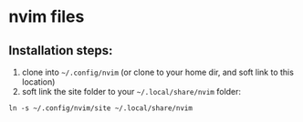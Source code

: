 # nvim files

## Installation steps:

1. clone into `~/.config/nvim` (or clone to your home dir, and soft link to this location)
2. soft link the site folder to your `~/.local/share/nvim` folder:
```
ln -s ~/.config/nvim/site ~/.local/share/nvim
```
